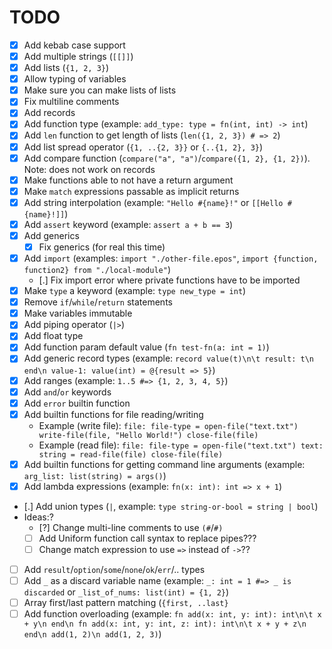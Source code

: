 # TODO

- [x] Add kebab case support
- [x] Add multiple strings (`[[]]`)
- [x] Add lists (`{1, 2, 3}`)
- [x] Allow typing of variables
- [x] Make sure you can make lists of lists
- [x] Fix multiline comments
- [x] Add records
- [x] Add function type (example: `add_type: type = fn(int, int) -> int`)
- [x] Add `len` function to get length of lists (`len({1, 2, 3}) # => 2`)
- [x] Add list spread operator (`{1, ..{2, 3}}` or `{..{1, 2}, 3}`)
- [x] Add compare function (`compare("a", "a")`/`compare({1, 2}, {1, 2})`). Note: does not work on records
- [x] Make functions able to not have a return argument
- [x] Make `match` expressions passable as implicit returns
- [x] Add string interpolation (example: `"Hello #{name}!"` or `[[Hello #{name}!]]`)
- [x] Add `assert` keyword (example: `assert a + b == 3`)
- [x] Add generics
  - [x] Fix generics (for real this time)
- [x] Add `import` (examples: `import "./other-file.epos"`, `import {function, function2} from "./local-module"`)
  - [.] Fix import error where private functions have to be imported
- [x] Make `type` a keyword (example: `type new_type = int`)
- [x] Remove `if`/`while`/`return` statements
- [x] Make variables immutable
- [x] Add piping operator (`|>`)
- [x] Add float type
- [x] Add function param default value (`fn test-fn(a: int = 1)`)
- [x] Add generic record types (example: `record value(t)\n\t result: t\n end\n value-1: value(int) = @{result => 5}`)
- [x] Add ranges (example: `1..5 #=> {1, 2, 3, 4, 5}`)
- [x] Add `and`/`or` keywords
- [x] Add `error` builtin function
- [x] Add builtin functions for file reading/writing
  - Example (write file): `file: file-type = open-file("text.txt")
    write-file(file, "Hello World!")
    close-file(file)`
  - Example (read file): `file: file-type = open-file("text.txt")
    text: string = read-file(file)
    close-file(file)`
- [x] Add builtin functions for getting command line arguments (example: `arg_list: list(string) = args()`)
- [x] Add lambda expressions (example: `fn(x: int): int => x + 1`)
- [.] Add union types (`|`, example: `type string-or-bool = string | bool`)
- Ideas:?
  - [?] Change multi-line comments to use `(#`/`#)`
  - [ ] Add Uniform function call syntax to replace pipes???
  - [ ] Change match expression to use `=>` instead of `->`??
- [ ] Add `result`/`option`/`some`/`none`/`ok`/`err`/.. types
- [ ] Add `_` as a discard variable name (example: `_: int = 1 #=> _ is discarded` or `_list_of_nums: list(int) = {1, 2}`)
- [ ] Array first/last pattern matching (`{first, ..last}`
- [ ] Add function overloading (example: `fn add(x: int, y: int): int\n\t x + y\n end\n fn add(x: int, y: int, z: int): int\n\t x + y + z\n end\n add(1, 2)\n add(1, 2, 3)`)

